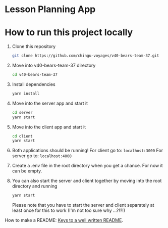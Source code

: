 # Lesson Planning App 

# How to run this project locally
1. Clone this repository
    ```sh
    git clone https://github.com/chingu-voyages/v40-bears-team-37.git
    ```
2. Move into v40-bears-team-37 directory 
    ```sh
    cd v40-bears-team-37 
    ```
3. Install dependencies
    ```sh
    yarn install
    ```
4. Move into the server app and start it
    ```sh
    cd server
    yarn start
    ```
5. Move into the client app and start it
    ```sh
    cd client
    yarn start
    ```
5.  Both applications should be running!
    For client go to: `localhost:3000`
    For server go to: `localhost:4000`

6.  Create a .env file in the root directory when you get a chance. For now it can be empty.

7.  You can also start the server and client together by moving into the root directory and running
    ```sh
    yarn start
    ```
    Please note that you have to start the server and client separately at least once for this to work (I'm not too sure why ...?!?!)

How to make a README: [Keys to a well written README](https://tinyurl.com/yk3wubft).